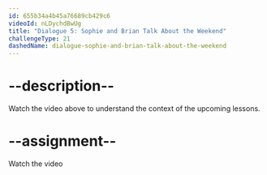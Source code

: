 ```yaml
---
id: 655b34a4b45a76689cb429c6
videoId: nLDychdBwUg
title: "Dialogue 5: Sophie and Brian Talk About the Weekend"
challengeType: 21
dashedName: dialogue-sophie-and-brian-talk-about-the-weekend
---
```


# --description--

Watch the video above to understand the context of the upcoming lessons.

# --assignment--

Watch the video
